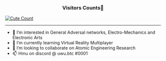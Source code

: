 <h3 align="center">Visitors Counts👀</h3>
<a href="https://github.com/daredevilkinng/TeleAdder"><img alt="Cute Count" src="https://count.getloli.com/get/@TeleAdder?theme=rule34" /></a>

-----------------------------------------------------------------------------------------------
- 👀 I’m interested in General Adversal networks, Electro-Mechanics and Electronic Arts
- 🌱 I’m currently learning Virtual Reality Multiplayer
- 💞️ I’m looking to collaborate on Atomic Engineering Research
- 📫 Hmu on discord @ uwu.btc #0001

<!---
ptrKami/ptrKami is a ✨ special ✨ repository because its `README.md` (this file) appears on your GitHub profile.
You can click the Preview link to take a look at your changes.
--->
